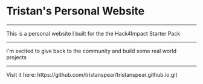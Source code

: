 # Tristan's Personal Website
<hr />
This is a personal website I built for the  the Hack4Impact Starter Pack
<hr />
I'm excited to give back to the community and build some real world projects
<hr />
Visit it here: https://github.com/tristanspear/tristanspear.github.io.git
